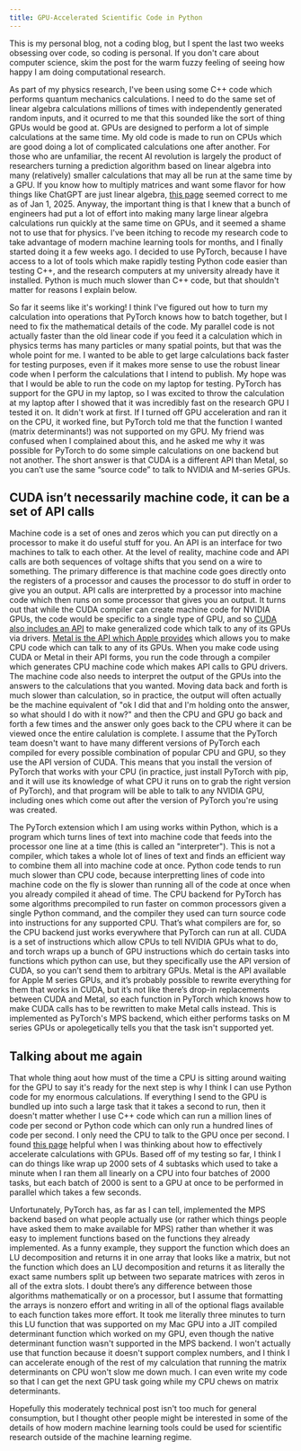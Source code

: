 ```yaml
---
title: GPU-Accelerated Scientific Code in Python
---
```


This is my personal blog, not a coding blog, but I spent the last two weeks obsessing over code, so coding is personal. If you don't care about computer science, skim the post for the warm fuzzy feeling of seeing how happy I am doing computational research.

As part of my physics research, I've been using some C++ code which performs quantum mechanics calculations. I need to do the same set of linear algebra calculations millions of times with independently generated random inputs, and it ocurred to me that this sounded like the sort of thing GPUs would be good at. GPUs are designed to perform a lot of simple calculations at the same time. My old code is made to run on CPUs which are good doing a lot of complicated calculations one after another. For those who are unfamiliar, the recent AI revolution is largely the product of researchers turning a prediction algorithm based on linear algebra into many (relatively) smaller calculations that may all be run at the same time by a GPU. If you know how to multiply matrices and want some flavor for how things like ChatGPT are just linear algebra, [this page](https://prvnsmpth.github.io/animated-transformer/) seemed correct to me as of Jan 1, 2025. Anyway, the important thing is that I knew that a bunch of engineers had put a lot of effort into making many large linear algebra calculations run quickly at the same time on GPUs, and it seemed a shame not to use that for physics. I've been itching to recode my research code to take advantage of modern machine learning tools for months, and I finally started doing it a few weeks ago. I decided to use PyTorch, because I have access to a lot of tools which make rapidly testing Python code easier than testing C++, and the research computers at my university already have it installed. Python is much much slower than C++ code, but that shouldn't matter for reasons I explain below.

So far it seems like it's working! I think I've figured out how to turn my calculation into operations that PyTorch knows how to batch together, but I need to fix the mathematical details of the code. My parallel code is not actually faster than the old linear code if you feed it a calculation which in physics terms has many particles or many spatial points, but that was the whole point for me. I wanted to be able to get large calculations back faster for testing purposes, even if it makes more sense to use the robust linear code when I perform the calculations that I intend to publish. My hope was that I would be able to run the code on my laptop for testing. PyTorch has support for the GPU in my laptop, so I was excited to throw the calculation at my laptop after I showed that it was incredibly fast on the research GPU I tested it on. It didn't work at first. If I turned off GPU acceleration and ran it on the CPU, it worked fine, but PyTorch told me that the function I wanted (matrix determinants!) was not supported on my GPU. My friend was confused when I complained about this, and he asked me why it was possible for PyTorch to do some simple calculations on one backend but not another. The short answer is that CUDA is a different API than Metal, so you can’t use the same “source code” to talk to NVIDIA and M-series GPUs.

## CUDA isn’t necessarily machine code, it can be a set of API calls

Machine code is a set of ones and zeros which you can put directly on a processor to make it do useful stuff for you. An API is an interface for two machines to talk to each other. At the level of reality, machine code and API calls are both sequences of voltage shifts that you send on a wire to something. The primary difference is that machine code goes directly onto the registers of a processor and causes the processor to do stuff in order to give you an output. API calls are interpretted by a processor into machine code which then runs on some processor that gives you an output. It turns out that while the CUDA compiler can create machine code for NVIDIA GPUs, the code would be specific to a single type of GPU, and so [CUDA also includes an API](https://docs.nvidia.com/cuda/cuda-c-programming-guide/index.html#compilation-workflow) to make generalized code which talk to any of its GPUs via drivers. [Metal is the API which Apple provides](https://developer.apple.com/metal/) which allows you to make CPU code which can talk to any of its GPUs. When you make code using CUDA or Metal in their API forms, you run the code through a compiler which generates CPU machine code which makes API calls to GPU drivers. The machine code also needs to interpret the output of the GPUs into the answers to the calculations that you wanted. Moving data back and forth is much slower than calculation, so in practice, the output will often actually be the machine equivalent of "ok I did that and I'm holding onto the answer, so what should I do with it now?" and then the CPU and GPU go back and forth a few times and the answer only goes back to the CPU where it can be viewed once the entire calulation is complete. I assume that the PyTorch team doesn't want to have many different versions of PyTorch each compiled for every possible combination of popular CPU and GPU, so they use the API version of CUDA. This means that you install the version of PyTorch that works with your CPU (in practice, just install PyTorch with pip, and it will use its knowledge of what CPU it runs on to grab the right version of PyTorch), and that program will be able to talk to any NVIDIA GPU, including ones which come out after the version of PyTorch you're using was created.

The PyTorch extension which I am using works within Python, which is a program which turns lines of text into machine code that feeds into the processor one line at a time (this is called an "interpreter"). This is not a compiler, which takes a whole lot of lines of text and finds an efficient way to combine them all into machine code at once. Python code tends to run much slower than CPU code, because interpretting lines of code into machine code on the fly is slower than running all of the code at once when you already compiled it ahead of time. The CPU backend for PyTorch has some algorithms precompiled to run faster on common processors given a single Python command, and the compiler they used can turn source code into instructions for any supported CPU. That’s what compilers are for, so the CPU backend just works everywhere that PyTorch can run at all. CUDA is a set of instructions which allow CPUs to tell NVIDIA GPUs what to do, and torch wraps up a bunch of GPU instructions which do certain tasks into functions which python can use, but they specifically use the API version of CUDA, so you can’t send them to arbitrary GPUs. Metal is the API available for Apple M series GPUs, and it’s probably possible to rewrite everything for them that works in CUDA, but it’s not like there’s drop-in replacements between CUDA and Metal, so each function in PyTorch which knows how to make CUDA calls has to be rewritten to make Metal calls instead. This is implemented as PyTorch's MPS backend, which either performs tasks on M series GPUs or apolegetically tells you that the task isn't supported yet.

## Talking about me again

That whole thing aout how must of the time a CPU is sitting around waiting for the GPU to say it's ready for the next step is why I think I can use Python code for my enormous calculations. If everything I send to the GPU is bundled up into such a large task that it takes a second to run, then it doesn't matter whether I use C++ code which can run a million lines of code per second or Python code which can only run a hundred lines of code per second. I only need the CPU to talk to the GPU once per second. I found [this page](https://horace.io/brrr_intro.html) helpful when I was thinking about how to effectively accelerate calculations with GPUs. Based off of my testing so far, I think I can do things like wrap up 2000 sets of 4 subtasks which used to take a minute when I ran them all linearly on a CPU into four batches of 2000 tasks, but each batch of 2000 is sent to a GPU at once to be performed in parallel which takes a few seconds.

Unfortunately, PyTorch has, as far as I can tell, implemented the MPS backend based on what people actually use (or rather which things people have asked them to make available for MPS) rather than whether it was easy to implement functions based on the functions they already implemented. As a funny example, they support the function which does an LU decomposition and returns it in one array that looks like a matrix, but not the function which does an LU decomposition and returns it as literally the exact same numbers split up between two separate matrices with zeros in all of the extra slots. I doubt there’s any difference between those algorithms mathematically or on a processor, but I assume that formatting the arrays is nonzero effort and writing in all of the optional flags available to each function takes more effort. It took me literally three minutes to turn this LU function that was supported on my Mac GPU into a JIT compiled determinant function which worked on my GPU, even though the native determinant function wasn't supported in the MPS backend. I won't actually use that function because it doesn't support complex numbers, and I think I can accelerate enough of the rest of my calculation that running the matrix determinants on CPU won't slow me down much. I can even write my code so that I can get the next GPU task going while my CPU chews on matrix determinants.

Hopefully this moderately technical post isn't too much for general consumption, but I thought other people might be interested in some of the details of how modern machine learning tools could be used for scientific research outside of the machine learning regime.

